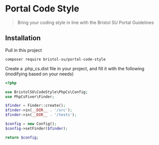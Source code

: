 # Portal Code Style
> Bring your coding style in line with the Bristol SU Portal Guidelines

## Installation

Pull in this project
```shell
composer require bristol-su/portal-code-style
```

Create a .php_cs.dist file in your project, and fill it with the following (modifying based on your needs)

```php
<?php

use BristolSU\CodeStyle\PhpCs\Config;
use PhpCsFixer\Finder;

$finder = Finder::create();
$finder->in(__DIR__ . '/src');
$finder->in(__DIR__ . '/tests');

$config = new Config();
$config->setFinder($finder);

return $config;

```
